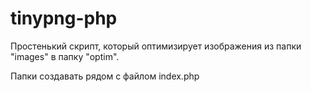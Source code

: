 # tinypng-php
Простенький скрипт, который оптимизирует изображения из папки "images" в папку "optim".  

Папки создавать рядом с файлом index.php
